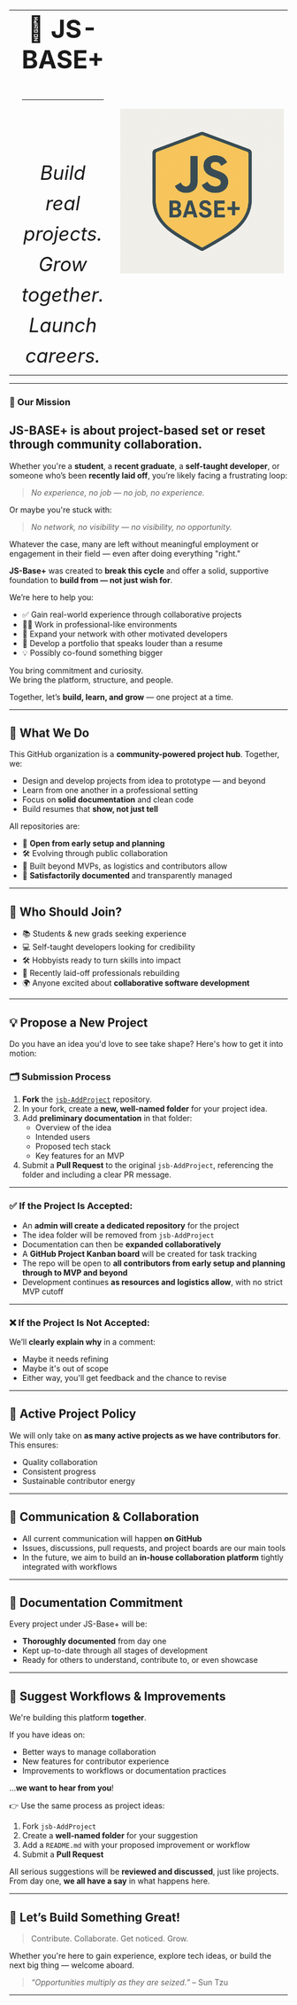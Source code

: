 <table align="center" style="width:100%; border:0;">
  <tr>
    <td align="center" valign="middle" width="25%" style="font-size: 45px; font-weight: bold;">
      <div>
        🌟 JS-BASE+  
        <hr/>
        <br/>
        <span style="font-size: 35px; font-weight: normal;"><em>Build real projects. Grow together. Launch careers.</em></span>
      </div>
    </td>
    <td align="center" width="75%">
      <img src="logo.png" alt="JS-Base+ Logo" width="300"/>
    </td>
  </tr>
</table>

---

### 🎯 Our Mission 
 
## **JS-BASE+ is about project-based set or reset through community collaboration.**

Whether you're a **student**, a **recent graduate**, a **self-taught developer**, or someone who’s been **recently laid off**, you’re likely facing a frustrating loop:

> _No experience, no job — no job, no experience._

Or maybe you're stuck with:

> _No network, no visibility — no visibility, no opportunity._

Whatever the case, many are left without meaningful employment or engagement in their field — even after doing everything "right."

**JS-Base+** was created to **break this cycle** and offer a solid, supportive foundation to **build from — not just wish for**.

We’re here to help you:
- ✅ Gain real-world experience through collaborative projects
- 🧑‍💻 Work in professional-like environments
- 💬 Expand your network with other motivated developers
- 🚀 Develop a portfolio that speaks louder than a resume
- 💡 Possibly co-found something bigger

You bring commitment and curiosity.  
We bring the platform, structure, and people.

Together, let’s **build, learn, and grow** — one project at a time.

---

## 🚀 What We Do

This GitHub organization is a **community-powered project hub**. Together, we:
- Design and develop projects from idea to prototype — and beyond
- Learn from one another in a professional setting
- Focus on **solid documentation** and clean code
- Build resumes that **show, not just tell**

All repositories are:
- 📂 **Open from early setup and planning**
- 🛠️ Evolving through public collaboration
- 📌 Built beyond MVPs, as logistics and contributors allow
- 🧾 **Satisfactorily documented** and transparently managed

---

## 👥 Who Should Join?

- 📚 Students & new grads seeking experience
- 💻 Self-taught developers looking for credibility
- 🛠️ Hobbyists ready to turn skills into impact
- 💼 Recently laid-off professionals rebuilding
- 🌍 Anyone excited about **collaborative software development**

---

## 💡 Propose a New Project

Do you have an idea you'd love to see take shape? Here's how to get it into motion:

### 🗂️ Submission Process

1. **Fork** the [`jsb-AddProject`](https://github.com/js-base25cc-plus/jsb-AddProject) repository.
2. In your fork, create a **new, well-named folder** for your project idea.
3. Add **preliminary documentation** in that folder:
   - Overview of the idea
   - Intended users
   - Proposed tech stack
   - Key features for an MVP
4. Submit a **Pull Request** to the original `jsb-AddProject`, referencing the folder and including a clear PR message.

---

### ✅ If the Project Is Accepted:

- An **admin will create a dedicated repository** for the project
- The idea folder will be removed from `jsb-AddProject`
- Documentation can then be **expanded collaboratively**
- A **GitHub Project Kanban board** will be created for task tracking
- The repo will be open to **all contributors from early setup and planning through to MVP and beyond**
- Development continues **as resources and logistics allow**, with no strict MVP cutoff

---

### ❌ If the Project Is Not Accepted:

We’ll **clearly explain why** in a comment:
- Maybe it needs refining
- Maybe it's out of scope
- Either way, you'll get feedback and the chance to revise

---

## 📌 Active Project Policy

We will only take on **as many active projects as we have contributors for**. This ensures:
- Quality collaboration
- Consistent progress
- Sustainable contributor energy

---

## 📣 Communication & Collaboration

- All current communication will happen **on GitHub**
- Issues, discussions, pull requests, and project boards are our main tools
- In the future, we aim to build an **in-house collaboration platform** tightly integrated with workflows

---

## 📘 Documentation Commitment

Every project under JS-Base+ will be:
- **Thoroughly documented** from day one
- Kept up-to-date through all stages of development
- Ready for others to understand, contribute to, or even showcase

---

## 🧠 Suggest Workflows & Improvements

We're building this platform **together**.

If you have ideas on:
- Better ways to manage collaboration
- New features for contributor experience
- Improvements to workflows or documentation practices

…**we want to hear from you**!

👉 Use the same process as project ideas:
1. Fork `jsb-AddProject`
2. Create a **well-named folder** for your suggestion
3. Add a `README.md` with your proposed improvement or workflow
4. Submit a **Pull Request**

All serious suggestions will be **reviewed and discussed**, just like projects.  
From day one, **we all have a say** in what happens here.

---

## 🤝 Let’s Build Something Great!

> Contribute. Collaborate. Get noticed. Grow.

Whether you're here to gain experience, explore tech ideas, or build the next big thing — welcome aboard.

> _“Opportunities multiply as they are seized.”_ – Sun Tzu

---
